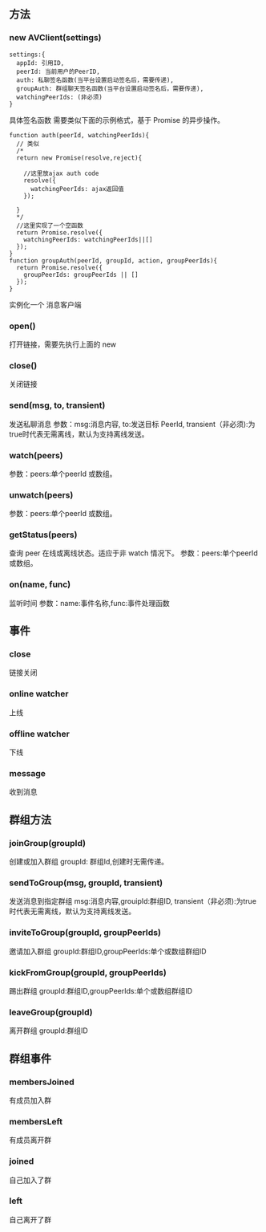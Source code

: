 
##  方法
### new AVClient(settings)
```
settings:{
  appId: 引用ID,
  peerId: 当前用户的PeerID,
  auth: 私聊签名函数(当平台设置启动签名后，需要传递),
  groupAuth: 群组聊天签名函数(当平台设置启动签名后，需要传递),
  watchingPeerIds: (非必须)
}
```
具体签名函数 需要类似下面的示例格式，基于 Promise 的异步操作。

```
function auth(peerId, watchingPeerIds){
  // 类似
  /*
  return new Promise(resolve,reject){

    //这里放ajax auth code
    resolve({
      watchingPeerIds: ajax返回值
    });

  }
  */
  //这里实现了一个空函数
  return Promise.resolve({
    watchingPeerIds: watchingPeerIds||[]
  });
}
function groupAuth(peerId, groupId, action, groupPeerIds){
  return Promise.resolve({
    groupPeerIds: groupPeerIds || []
  });
}

```
实例化一个 消息客户端
### open()
打开链接，需要先执行上面的 new
### close()
关闭链接
### send(msg, to, transient)
 发送私聊消息
 参数：msg:消息内容, to:发送目标 PeerId, transient（非必须):为true时代表无需离线，默认为支持离线发送。
### watch(peers)
参数：peers:单个peerId 或数组。
### unwatch(peers)
参数：peers:单个peerId 或数组。
### getStatus(peers)
查询 peer 在线或离线状态。适应于非 watch 情况下。
参数：peers:单个peerId 或数组。
### on(name, func)
监听时间
参数：name:事件名称,func:事件处理函数
##  事件
### close
 链接关闭
### online watcher
上线
### offline watcher
下线
### message
收到消息

## 群组方法
### joinGroup(groupId)
创建或加入群组
groupId: 群组Id,创建时无需传递。
### sendToGroup(msg, groupId, transient)
发送消息到指定群组
msg:消息内容,grouipId:群组ID, transient（非必须):为true时代表无需离线，默认为支持离线发送。
### inviteToGroup(groupId, groupPeerIds)
邀请加入群组
groupId:群组ID,groupPeerIds:单个或数组群组ID
### kickFromGroup(groupId, groupPeerIds)
踢出群组
groupId:群组ID,groupPeerIds:单个或数组群组ID
### leaveGroup(groupId)
离开群组
groupId:群组ID

## 群组事件
### membersJoined
有成员加入群
### membersLeft
有成员离开群
### joined
自己加入了群
### left
自己离开了群


